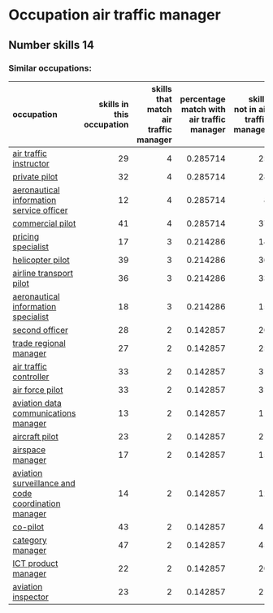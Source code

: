 # Occupation air traffic manager
## Number skills 14
### Similar occupations:
| occupation                                                                                                    |   skills in this occupation |   skills that match air traffic manager |   percentage match with air traffic manager |   skills not in air traffic manager |
|:--------------------------------------------------------------------------------------------------------------|----------------------------:|----------------------------------------:|--------------------------------------------:|------------------------------------:|
| [air traffic instructor](air_traffic_instructor.md)                                                           |                          29 |                                       4 |                                    0.285714 |                                  25 |
| [private pilot](private_pilot.md)                                                                             |                          32 |                                       4 |                                    0.285714 |                                  28 |
| [aeronautical information service officer](aeronautical_information_service_officer.md)                       |                          12 |                                       4 |                                    0.285714 |                                   8 |
| [commercial pilot](commercial_pilot.md)                                                                       |                          41 |                                       4 |                                    0.285714 |                                  37 |
| [pricing specialist](pricing_specialist.md)                                                                   |                          17 |                                       3 |                                    0.214286 |                                  14 |
| [helicopter pilot](helicopter_pilot.md)                                                                       |                          39 |                                       3 |                                    0.214286 |                                  36 |
| [airline transport pilot](airline_transport_pilot.md)                                                         |                          36 |                                       3 |                                    0.214286 |                                  33 |
| [aeronautical information specialist](aeronautical_information_specialist.md)                                 |                          18 |                                       3 |                                    0.214286 |                                  15 |
| [second officer](second_officer.md)                                                                           |                          28 |                                       2 |                                    0.142857 |                                  26 |
| [trade regional manager](trade_regional_manager.md)                                                           |                          27 |                                       2 |                                    0.142857 |                                  25 |
| [air traffic controller](air_traffic_controller.md)                                                           |                          33 |                                       2 |                                    0.142857 |                                  31 |
| [air force pilot](air_force_pilot.md)                                                                         |                          33 |                                       2 |                                    0.142857 |                                  31 |
| [aviation data communications manager](aviation_data_communications_manager.md)                               |                          13 |                                       2 |                                    0.142857 |                                  11 |
| [aircraft pilot](aircraft_pilot.md)                                                                           |                          23 |                                       2 |                                    0.142857 |                                  21 |
| [airspace manager](airspace_manager.md)                                                                       |                          17 |                                       2 |                                    0.142857 |                                  15 |
| [aviation surveillance and code coordination manager](aviation_surveillance_and_code_coordination_manager.md) |                          14 |                                       2 |                                    0.142857 |                                  12 |
| [co-pilot](co-pilot.md)                                                                                       |                          43 |                                       2 |                                    0.142857 |                                  41 |
| [category manager](category_manager.md)                                                                       |                          47 |                                       2 |                                    0.142857 |                                  45 |
| [ICT product manager](ICT_product_manager.md)                                                                 |                          22 |                                       2 |                                    0.142857 |                                  20 |
| [aviation inspector](aviation_inspector.md)                                                                   |                          23 |                                       2 |                                    0.142857 |                                  21 |
